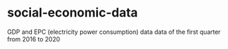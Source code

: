 # social-economic-data
GDP and  EPC (electricity power consumption) data
data of the first quarter from 2016 to 2020

